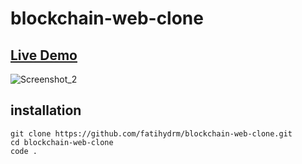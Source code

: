 # blockchain-web-clone

## [Live Demo]()

![Screenshot_2](https://user-images.githubusercontent.com/20463385/173453535-a76bb28e-a825-4535-8986-80e7aadedfcd.png)


## installation
```
git clone https://github.com/fatihydrm/blockchain-web-clone.git
cd blockchain-web-clone
code .
```
